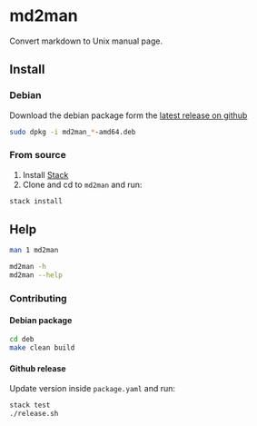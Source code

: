 # md2man

Convert markdown to Unix manual page.

## Install

### Debian

Download the debian package form the [latest release on github](
https://github.com/pylover/md2man/releases/latest)

```bash
sudo dpkg -i md2man_*-amd64.deb
```


### From source

1. Install [Stack](https://docs.haskellstack.org/en/stable/README/)
2. Clone and cd to `md2man` and run:

```bash
stack install
```


## Help

```bash
man 1 md2man
```

```bash
md2man -h
md2man --help
```


### Contributing

#### Debian package

```bash
cd deb
make clean build
```


#### Github release

Update version inside `package.yaml` and run:

```bash
stack test
./release.sh
```
